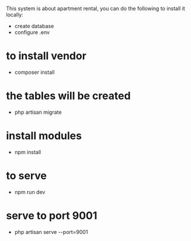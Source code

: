 This system is about apartment rental, you can do the following to install it locally:

- create database
- configure .env

# to install vendor
- composer install

# the tables will be created
- php artisan migrate

# install modules
- npm install

# to serve 
- npm run dev

# serve to port 9001
- php artisan serve --port=9001

